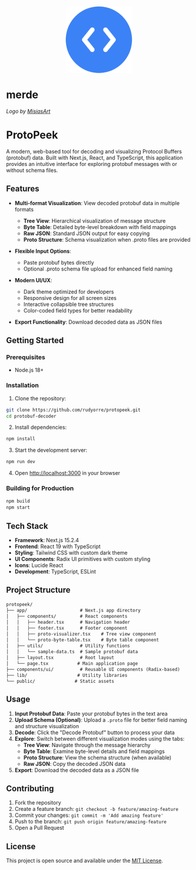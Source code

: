 <p align="center">
  <img src="public/logo.svg" alt="ProtoPeek Logo" width="180" />
</p>

# merde


_Logo by [MisiasArt](https://misiasart.com)_

# ProtoPeek

A modern, web-based tool for decoding and visualizing Protocol Buffers (protobuf) data. Built with Next.js, React, and TypeScript, this application provides an intuitive interface for exploring protobuf messages with or without schema files.

## Features

- **Multi-format Visualization**: View decoded protobuf data in multiple formats

  - **Tree View**: Hierarchical visualization of message structure
  - **Byte Table**: Detailed byte-level breakdown with field mappings
  - **Raw JSON**: Standard JSON output for easy copying
  - **Proto Structure**: Schema visualization when .proto files are provided

- **Flexible Input Options**:

  - Paste protobuf bytes directly
  - Optional .proto schema file upload for enhanced field naming

- **Modern UI/UX**:

  - Dark theme optimized for developers
  - Responsive design for all screen sizes
  - Interactive collapsible tree structures
  - Color-coded field types for better readability

- **Export Functionality**: Download decoded data as JSON files

## Getting Started

### Prerequisites

- Node.js 18+

### Installation

1. Clone the repository:

```bash
git clone https://github.com/rudyorre/protopeek.git
cd protobuf-decoder
```

2. Install dependencies:

```bash
npm install
```

3. Start the development server:

```bash
npm run dev
```

4. Open [http://localhost:3000](http://localhost:3000) in your browser

### Building for Production

```bash
npm build
npm start
```

## Tech Stack

- **Framework**: Next.js 15.2.4
- **Frontend**: React 19 with TypeScript
- **Styling**: Tailwind CSS with custom dark theme
- **UI Components**: Radix UI primitives with custom styling
- **Icons**: Lucide React
- **Development**: TypeScript, ESLint

## Project Structure

```
protopeek/
├── app/                    # Next.js app directory
│   ├── components/         # React components
│   │   ├── header.tsx      # Navigation header
│   │   ├── footer.tsx      # Footer component
│   │   ├── proto-visualizer.tsx    # Tree view component
│   │   └── proto-byte-table.tsx    # Byte table component
│   ├── utils/              # Utility functions
│   │   └── sample-data.ts  # Sample protobuf data
│   ├── layout.tsx          # Root layout
│   └── page.tsx           # Main application page
├── components/ui/          # Reusable UI components (Radix-based)
├── lib/                   # Utility libraries
└── public/               # Static assets
```

## Usage

1. **Input Protobuf Data**: Paste your protobuf bytes in the text area
2. **Upload Schema (Optional)**: Upload a `.proto` file for better field naming and structure visualization
3. **Decode**: Click the "Decode Protobuf" button to process your data
4. **Explore**: Switch between different visualization modes using the tabs:
   - **Tree View**: Navigate through the message hierarchy
   - **Byte Table**: Examine byte-level details and field mappings
   - **Proto Structure**: View the schema structure (when available)
   - **Raw JSON**: Copy the decoded JSON data
5. **Export**: Download the decoded data as a JSON file

## Contributing

1. Fork the repository
2. Create a feature branch: `git checkout -b feature/amazing-feature`
3. Commit your changes: `git commit -m 'Add amazing feature'`
4. Push to the branch: `git push origin feature/amazing-feature`
5. Open a Pull Request

## License

This project is open source and available under the [MIT License](LICENSE).
